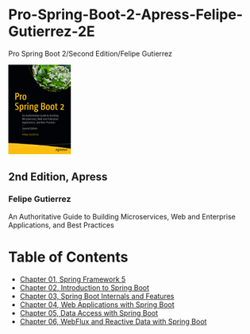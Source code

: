 # Pro-Spring-Boot-2-Apress-Felipe-Gutierrez-2E
Pro Spring Boot 2/Second Edition/Felipe Gutierrez

<img src="./img/ProSpringBoot2_cover.jpg" alt="Pro Spring Boot2 Cover Page" style="width:25%;" />

## 2nd Edition, Apress  
### Felipe Gutierrez
 An Authoritative Guide to Building Microservices, Web and Enterprise Applications, and Best Practices

# Table of Contents
- [Chapter 01, Spring Framework 5](./Chap01_SpringFramework5)
- [Chapter 02, Introduction to Spring Boot](./Chap02_IntroductionToSpringBoot)
- [Chapter 03, Spring Boot Internals and Features](./Chap03_SpringBootInternalsandFeatures)
- [Chapter 04, Web Applications with Spring Boot](./Chap04_WebApplicationswithSpringBoot)
- [Chapter 05, Data Access with Spring Boot](./Chap05_DataAccesswithSpringBoot)
- [Chapter 06, WebFlux and Reactive Data with Spring Boot](./Chap06_WebFluxandReactiveDatawithSpringBoot)
